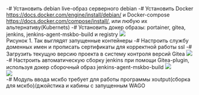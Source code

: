 -# Установить debian live-образ серверного debian
-# Установить Docker <https://docs.docker.com/engine/install/debian/> и Docker-compose <https://docs.docker.com/compose/install/>, или любую их альтернативу(Kubernets)
-# Установить докер образы: portainer, gitea, jenkins, jenkins-agent-mskbo-build и registry
<IMG SRC="../../data/portainer.png"> <BR> 
Рисунок 1. Так выглядят запущенные контейнеры
-# Настроить службу доменных имен и прописать сертификаты для корректной работы ssl
-# Загрузить текущую версию проекта в систему контроля версий Gitea
<IMG SRC="../../data/gitea.png"> <BR> 
-# Настроить автоматическую сборку jenkins при помощи Gitea-plugin, используя докер сборочный образ jenkins-agent-mskbo-build
<IMG SRC="../../data/jenkins_plugin.png"> <BR> 
<IMG SRC="../../data/jenkins_autobuild.png"> <BR> 
-# Модуль ввода мскбо требует для работы программы xoutput(сборка для мскбо)/джойстика и кабины с запущенным WAGO